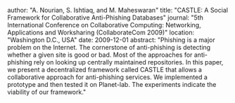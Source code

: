 author: "A. Nourian, S. Ishtiaq, and M. Maheswaran"
title: "CASTLE: A Social Framework for Collaborative Anti-Phishing Databases"
journal: "5th International Conference on Collaborative Computing: Networking, Applications and Worksharing (CollaborateCom 2009)"
location: "Washington D.C., USA"
date: 2009-12-01
abstract: "Phishing is a major problem on the Internet. The cornerstone of anti-phishing is detecting whether a given site is good or bad. Most of the approaches for anti-phishing rely on looking up centrally maintained repositories. In this paper, we present a decentralized framework called CASTLE that allows a collaborative approach for anti-phishing services. We implemented a prototype and then tested it on Planet-lab. The experiments indicate the viability of our framework."